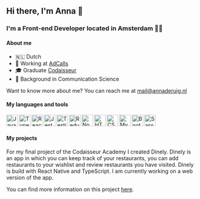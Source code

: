 ## Hi there, I'm Anna 👋

### I'm a Front-end Developer located in Amsterdam :woman_technologist:

#### About me
- 🇳🇱   Dutch
- :briefcase: Working at <a href="https://adcalls.nl/">AdCalls</a>
- :mortar_board: Graduate <a href="https://codaisseur.com/">Codaisseur</a>
- :speech_balloon: Background in Communication Science

Want to know more about me? You can reach me at <a href="mailto:mail@annaderuig.nl">mail@annaderuig.nl</a>

#### My languages and tools

<a href="https://developer.mozilla.org/en-US/docs/Web/JavaScript"> <img align="left" alt="JavaScript" title="JavaScript" width="30px" src="https://cdn.worldvectorlogo.com/logos/logo-javascript.svg" /></a>

<a href="https://www.typescriptlang.org/"> <img align="left" alt="TypeScript" title="TypeScript" width="30px" src="https://cdn.worldvectorlogo.com/logos/typescript.svg" /></a>

<a href="https://reactjs.org/"> <img align="left" alt="React" title="React" width="30px" src="https://cdn.worldvectorlogo.com/logos/react-2.svg" /></a>

<a href="https://jestjs.io/"> <img align="left" alt="Jest" title="Jest" width="30px" src="https://user-images.githubusercontent.com/10525473/50372432-95dcd880-0611-11e9-9432-58de9be26b3b.png" /></a>

<a href="https://testing-library.com/"> <img align="left" alt="Testing Library" title="Testing Library" width="30px" src="https://testing-library.com/img/octopus-128x128.png" /></a>

<a href="https://redux.js.org"> <img align="left" alt="Redux" title="Redux" width="30px" src="https://cdn.worldvectorlogo.com/logos/redux.svg" /></a>

<a href="https://nodejs.org/en/"> <img align="left" alt="Node.js" title="Node.js" width="30px" src="https://cdn.worldvectorlogo.com/logos/nodejs-icon.svg" /></a>

<a href="https://developer.mozilla.org/en-US/docs/Web/Guide/HTML/HTML5"> <img align="left" alt="HTML5" title="HTML5" height="30px" src="https://cdn.worldvectorlogo.com/logos/html-1.svg" /></a>

<a href="https://developer.mozilla.org/en-US/docs/Web/CSS"> <img align="left" alt="CSS3" title="CSS3" height="30px" src="https://cdn.worldvectorlogo.com/logos/css-3.svg" /></a>

<a href="https://www.mysql.com/"> <img align="left" alt="MySQL" title="MySQL" height="30px" src="https://cdn.worldvectorlogo.com/logos/mysql-6.svg" /> </a>
                                                                                                                                                     
<a href="https://getbootstrap.com/"> <img align="left" alt="Bootstrap" title="Bootstrap" height="30px" src="https://cdn.worldvectorlogo.com/logos/bootstrap-4.svg" /> </a>

<a href="https://sass-lang.com/"> <img align="left" alt="Sass" title="Sass" height="30px" src="https://cdn.worldvectorlogo.com/logos/sass-1.svg" /> </a>

<br/><br/>


#### My projects
For my final project of the Codaisseur Academy I created Dinely. Dinely is an app in which you can keep track of your restaurants, you can add restaurants to your wishlist and review restaurants you have visited. Dinely is build with React Native and TypeScript. I am currently working on a web version of the app.

You can find more information on this project [here](https://github.com/annadrg/dinely-frontend).
                                                                                                              
